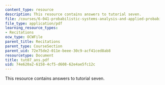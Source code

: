 ```yaml
---
content_type: resource
description: This resource contains answers to tutorial seven.
file: /courses/6-041-probabilistic-systems-analysis-and-applied-probability-spring-2006/74e620a261584cf5d60862e4ae5fc12c_tut07_ans.pdf
file_type: application/pdf
learning_resource_types:
- Recitations
ocw_type: OCWFile
parent_title: Recitations
parent_type: CourseSection
parent_uid: 72e75de2-011e-beee-30c9-acf41ced8ab8
resourcetype: Document
title: tut07_ans.pdf
uid: 74e620a2-6158-4cf5-d608-62e4ae5fc12c
---
```

This resource contains answers to tutorial seven.

